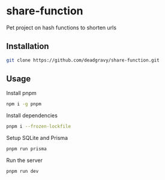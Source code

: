 # share-function

Pet project on hash functions to shorten urls

## Installation

```bash
git clone https://github.com/deadgravy/share-function.git
```

## Usage

Install pnpm

```bash
npm i -g pnpm
```

Install dependencies

```bash
pnpm i --frozen-lockfile
```

Setup SQLite and Prisma

```bash
pnpm run prisma
```

Run the server

```bash
pnpm run dev
```
